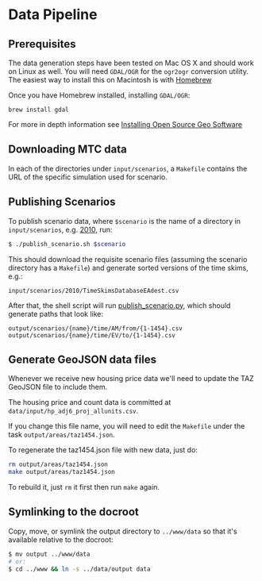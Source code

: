# Data Pipeline

## Prerequisites

The data generation steps have been tested on Mac OS X and should work on Linux as well. You will need `GDAL/OGR` for the `ogr2ogr` conversion utility. The easiest way to install this on Macintosh is with [Homebrew](http://brew.sh/)

Once you have Homebrew installed, installing `GDAL/OGR`:

    brew install gdal

For more in depth information see [Installing Open Source Geo Software](https://github.com/nvkelso/geo-how-to/wiki/Installing-Open-Source-Geo-Software:-Mac-Edition#wiki-gdalogr)

## Downloading MTC data

In each of the directories under `input/scenarios`, a `Makefile` contains the URL of the specific simulation used for scenario.

## Publishing Scenarios

To publish scenario data, where `$scenario` is the name of a directory in `input/scenarios`, e.g. [2010](https://github.com/stamen/mtc/blob/master/data/input/scenarios/2010/), run:

```sh
$ ./publish_scenario.sh $scenario
```

This should download the requisite scenario files (assuming the scenario directory has a `Makefile`) and generate sorted versions of the time skims, e.g.:

```
input/scenarios/2010/TimeSkimsDatabaseEAdest.csv
```

After that, the shell script will run [publish_scenario.py](publish_scenario.py), which should generate paths that look like:

```
output/scenarios/{name}/time/AM/from/{1-1454}.csv
output/scenarios/{name}/time/EV/to/{1-1454}.csv
```

## Generate GeoJSON data files

Whenever we receive new housing price data we'll need to update the TAZ GeoJSON file to include them. 

The housing price and count data is committed at `data/input/hp_adj6_proj_allunits.csv`.

If you change this file name, you will need to edit the `Makefile` under the task `output/areas/taz1454.json`.

To regenerate the taz1454.json file with new data, just do:

```sh
rm output/areas/taz1454.json
make output/areas/taz1454.json
```

To rebuild it, just `rm` it first then run `make` again.

## Symlinking to the docroot

Copy, move, or symlink the output directory to `../www/data` so that it's available relative to the docroot:

```sh
$ mv output ../www/data
# or:
$ cd ../www && ln -s ../data/output data
```
